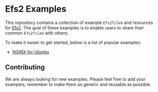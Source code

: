 # Efs2 Examples

This repository contains a collection of example `Efs2file`s and resources for [Efs2](https://github.com/madflojo/efs2). The goal of these examples is to enable users to share their common `Efs2file`s with others. 

To make it easier to get started, below is a list of popular examples:

* [NGINX for Ubuntu](./services/nginx/ubuntu)

## Contributing

We are always looking for new examples. Please feel free to add your examples; remember to make them as generic and reusable as possible.
